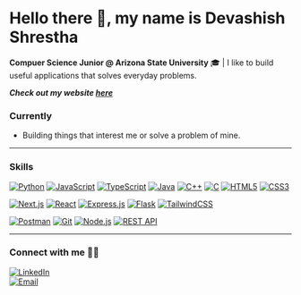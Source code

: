 # Hello there 👋, my name is Devashish Shrestha

**Compuer Science Junior @ Arizona State University** 🎓 | I like to build useful applications that solves everyday problems.

***Check out my website [here](https://devashishshrestha.vercel.app/)***

### Currently
- Building things that interest me or solve a problem of mine.

---

### Skills

[![Python](https://img.shields.io/badge/Python-3776AB?style=for-the-badge&logo=python&logoColor=white)](https://www.python.org/) 
[![JavaScript](https://img.shields.io/badge/JavaScript-F7DF1E?style=for-the-badge&logo=javascript&logoColor=black)](https://developer.mozilla.org/en-US/docs/Web/JavaScript) 
[![TypeScript](https://img.shields.io/badge/TypeScript-3178C6?style=for-the-badge&logo=typescript&logoColor=white)](https://www.typescriptlang.org/) 
[![Java](https://img.shields.io/badge/Java-007396?style=for-the-badge&logo=java&logoColor=white)](https://www.java.com/)
[![C++](https://img.shields.io/badge/C++-00599C?style=for-the-badge&logo=cplusplus&logoColor=white)](https://isocpp.org/)
[![C](https://img.shields.io/badge/C-00599C?style=for-the-badge&logo=c&logoColor=white)](https://en.wikipedia.org/wiki/C_(programming_language)) 
[![HTML5](https://img.shields.io/badge/HTML5-E34F26?style=for-the-badge&logo=html5&logoColor=white)](https://developer.mozilla.org/en-US/docs/Glossary/HTML5) 
[![CSS3](https://img.shields.io/badge/CSS3-1572B6?style=for-the-badge&logo=css3&logoColor=white)](https://developer.mozilla.org/en-US/docs/Web/CSS) 

[![Next.js](https://img.shields.io/badge/Next.js-000000?style=for-the-badge&logo=nextdotjs&logoColor=white)](https://nextjs.org/) 
[![React](https://img.shields.io/badge/React-20232A?style=for-the-badge&logo=react&logoColor=61DAFB)](https://react.dev/) 
[![Express.js](https://img.shields.io/badge/Express.js-000000?style=for-the-badge&logo=express&logoColor=white)](https://expressjs.com/) 
[![Flask](https://img.shields.io/badge/Flask-000000?style=for-the-badge&logo=flask&logoColor=white)](https://flask.palletsprojects.com/)
[![TailwindCSS](https://img.shields.io/badge/Tailwind_CSS-38B2AC?style=for-the-badge&logo=tailwind-css&logoColor=white)](https://tailwindcss.com/)

[![Postman](https://img.shields.io/badge/Postman-FF6C37?style=for-the-badge&logo=postman&logoColor=white)](https://www.postman.com/)
[![Git](https://img.shields.io/badge/Git-F05032?style=for-the-badge&logo=git&logoColor=white)](https://git-scm.com/)
[![Node.js](https://img.shields.io/badge/Node.js-339933?style=for-the-badge&logo=node.js&logoColor=white)](https://nodejs.org/)
[![REST API](https://img.shields.io/badge/REST%20API-005571?style=for-the-badge&logo=postman&logoColor=white)](https://restfulapi.net/) 

---

### Connect with me ⛓️‍💥

[![LinkedIn](https://img.shields.io/badge/LinkedIn-0A66C2?style=for-the-badge&logo=linkedin&logoColor=white)](https://www.linkedin.com/in/devashish-shrestha)  
[![Email](https://img.shields.io/badge/Email-dshrest6%40asu.edu-red?style=for-the-badge&logo=gmail&logoColor=white)](mailto:dshrest6@asu.edu)  




<!---
devashishshres/devashishshres is a ✨ special ✨ repository because its `README.md` (this file) appears on your GitHub profile.
You can click the Preview link to take a look at your changes.
--->
